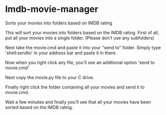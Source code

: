 Imdb-movie-manager
==================

Sorts your movies into folders based on IMDB rating

This will sort your movies into folders based on the IMDB rating.
First of all, put all your movies into a single folder. (Please don't use any subfolders)

Next take the movie.cmd and paste it into your "send to" folder. 
Simply type 'shell:sendto' in your address bar and paste it in there.

Now when you right click any file, you'll see an additional option 'send to movie.cmd'

Next copy the movie.py file to your C drive.

Finally right click the folder containing all your movies and send it to movie.cmd.

Wait a few minutes and finally you'll see that all your movies have been sorted based on the IMDB rating.
